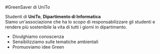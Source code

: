 #GreenSaver di UniTo

Studenti di **UniTo**, **Dipartimento di Informatica**\
Siamo un'associazione che ha lo scopo di responsabilizzare gli studenti e rendere più sostenibile la vita di tutti i 
giorni in dipartimento.
* Divulghiamo conoscenza
* Sensibilizziamo sulle tematiche ambientali
* Promuoviamo idee Green 